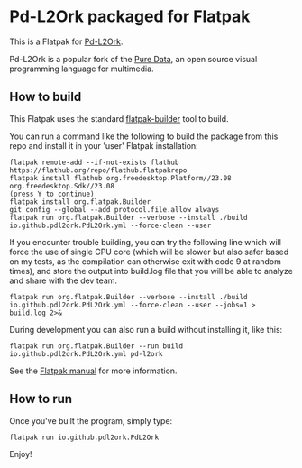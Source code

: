 # Pd-L2Ork packaged for Flatpak

This is a Flatpak for [Pd-L2Ork](http://l2ork.music.vt.edu/main/make-your-own-l2ork/software/).

Pd-L2Ork is a popular fork of the [Pure Data](http://puredata.info/), an open
source visual programming language for multimedia.

## How to build

This Flatpak uses the standard
[flatpak-builder](docs.flatpak.org/en/latest/flatpak-builder-command-reference.html)
tool to build.

You can run a command like the following to build the package from this repo
and install it in your 'user' Flatpak installation:

    flatpak remote-add --if-not-exists flathub https://flathub.org/repo/flathub.flatpakrepo
    flatpak install flathub org.freedesktop.Platform//23.08 org.freedesktop.Sdk//23.08
    (press Y to continue)
    flatpak install org.flatpak.Builder
    git config --global --add protocol.file.allow always
    flatpak run org.flatpak.Builder --verbose --install ./build io.github.pdl2ork.PdL2Ork.yml --force-clean --user

If you encounter trouble building, you can try the following line which will force the use
of single CPU core (which will be slower but also safer based on my tests, as the compilation
can otherwise exit with code 9 at random times), and store the output into build.log file
that you will be able to analyze and share with the dev team.

    flatpak run org.flatpak.Builder --verbose --install ./build io.github.pdl2ork.PdL2Ork.yml --force-clean --user --jobs=1 > build.log 2>&

During development you can also run a build without installing it, like this:

    flatpak run org.flatpak.Builder --run build io.github.pdl2ork.PdL2Ork.yml pd-l2ork

See the [Flatpak manual](http://docs.flatpak.org/en/latest/) for more information.

## How to run

Once you've built the program, simply type:

    flatpak run io.github.pdl2ork.PdL2Ork

Enjoy!

